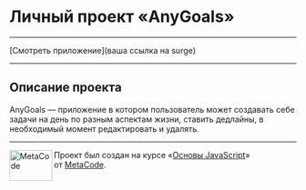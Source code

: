 # Личный проект «AnyGoals»

---

[Смотреть приложение](ваша ссылка на surge)

---

## Описание проекта

AnyGoals — приложение в котором пользователь может создавать себе задачи на день по разным аспектам жизни, ставить дедлайны, в необходимый момент редактировать и удалять.

---

<a href="https://t.me/metacode_ru"><img align="left" width="75" height="54" title="MetaCode" src="https://image.prntscr.com/image/cgIXyfzPTOGv-z1mqQKgEg.png"></a>

Проект был создан на курсе «[Основы JavaScript](http://metacode.in)» 
от [MetaCode](https://t.me/metacode_ru).
